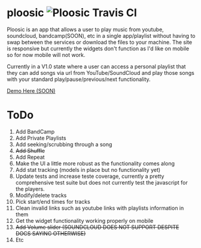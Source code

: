 # ploosic ![Ploosic Travis CI](https://travis-ci.org/colinfike/ploosic.svg?branch=master)

Ploosic is an app that allows a user to play music from youtube, soundcloud, bandcamp(SOON), etc in a single app/playlist without having to swap between the services or download the files to your machine. The site is responsive but currently the widgets don't function as I'd like on mobile so for now mobile will not work.

Currently in a V1.0 state where a user can access a personal playlist that they can add songs via url from YouTube/SoundCloud and play those songs with your standard play/pause/previous/next functionality.

[Demo Here (SOON)](https://ploosic.com)

# ToDo

1. Add BandCamp
2. Add Private Playlists
3. Add seeking/scrubbing through a song
4. ~~Add Shuffle~~
5. Add Repeat
6. Make the UI a little more robust as the functionality comes along
7. Add stat tracking (models in place but no functionality yet)
8. Update tests and increase teste coverage, currently a pretty comprehensive test suite but does not currently test the javascript for the players.
9. Modify/delete tracks
10. Pick start/end times for tracks
11. Clean invalid links such as youtube links with playlists information in them
12. Get the widget functionality working properly on mobile
13. ~~Add Volume slider (SOUNDCLOUD DOES NOT SUPPORT DESPITE DOCS SAYING OTHERWISE)~~
14. Etc
